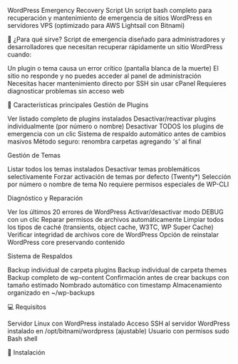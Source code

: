 WordPress Emergency Recovery Script
Un script bash completo para recuperación y mantenimiento de emergencia de sitios WordPress en servidores VPS (optimizado para AWS Lightsail con Bitnami)

🚨 ¿Para qué sirve?
Script de emergencia diseñado para administradores y desarrolladores que necesitan recuperar rápidamente un sitio WordPress cuando:

Un plugin o tema causa un error crítico (pantalla blanca de la muerte)
El sitio no responde y no puedes acceder al panel de administración
Necesitas hacer mantenimiento directo por SSH sin usar cPanel
Requieres diagnosticar problemas sin acceso web

🎯 Características principales
Gestión de Plugins

Ver listado completo de plugins instalados
Desactivar/reactivar plugins individualmente (por número o nombre)
Desactivar TODOS los plugins de emergencia con un clic
Sistema de respaldo automático antes de cambios masivos
Método seguro: renombra carpetas agregando 's' al final

Gestión de Temas

Listar todos los temas instalados
Desactivar temas problemáticos selectivamente
Forzar activación de temas por defecto (Twenty*)
Selección por número o nombre de tema
No requiere permisos especiales de WP-CLI

Diagnóstico y Reparación

Ver los últimos 20 errores de WordPress
Activar/desactivar modo DEBUG con un clic
Reparar permisos de archivos automáticamente
Limpiar todos los tipos de caché (transients, object cache, W3TC, WP Super Cache)
Verificar integridad de archivos core de WordPress
Opción de reinstalar WordPress core preservando contenido

Sistema de Respaldos

Backup individual de carpeta plugins
Backup individual de carpeta themes
Backup completo de wp-content
Confirmación antes de crear backups con tamaño estimado
Nombrado automático con timestamp
Almacenamiento organizado en ~/wp-backups

💻 Requisitos

Servidor Linux con WordPress instalado
Acceso SSH al servidor
WordPress instalado en /opt/bitnami/wordpress (ajustable)
Usuario con permisos sudo
Bash shell

🔧 Instalación

